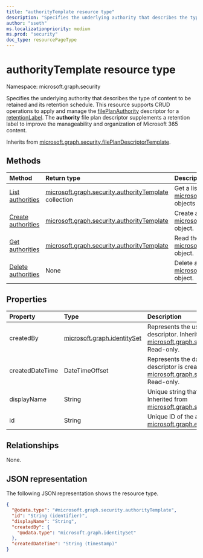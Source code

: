 ```yaml
---
title: "authorityTemplate resource type"
description: "Specifies the underlying authority that describes the type of content to be retained and its retention schedule."
author: "sseth"
ms.localizationpriority: medium
ms.prod: "security"
doc_type: resourcePageType
---
```


# authorityTemplate resource type

Namespace: microsoft.graph.security

Specifies the underlying authority that describes the type of content to be retained and its retention schedule. This resource supports CRUD operations to apply and manage the [filePlanAuthority](security-fileplanauthority.md) descriptor for a [retentionLabel](security-retentionlabel.md). The **authority** file plan descriptor supplements a retention label to improve the manageability and organization of Microsoft 365 content.

Inherits from [microsoft.graph.security.filePlanDescriptorTemplate](../resources/security-fileplandescriptorTemplate.md).

## Methods
|Method|Return type|Description|
|:---|:---|:---|
|[List authorities](../api/security-labelsroot-list-authorities.md)|[microsoft.graph.security.authorityTemplate](../resources/security-authoritytemplate.md) collection|Get a list of the [microsoft.graph.security.authorityTemplate](../resources/security-authoritytemplate.md) objects and their properties.|
|[Create authorities](../api/security-labelsroot-post-authorities.md)|[microsoft.graph.security.authorityTemplate](../resources/security-authoritytemplate.md)|Create a new [microsoft.graph.security.authorityTemplate](../resources/security-authoritytemplate.md) object.|
|[Get authorities](../api/security-authoritytemplate-get.md)|[microsoft.graph.security.authorityTemplate](../resources/security-authoritytemplate.md)|Read the properties and relationships of a [microsoft.graph.security.authorityTemplate](../resources/security-authoritytemplate.md) object.|
|[Delete authorities](../api/security-labelsroot-delete-authorities.md)|None|Delete a [microsoft.graph.security.authorityTemplate](../resources/security-authoritytemplate.md) object.|

## Properties
|Property|Type|Description|
|:---|:---|:---|
|createdBy|[microsoft.graph.identitySet](/graph/api/resources/identityset)|Represents the user who created the authority descriptor. Inherited from [microsoft.graph.security.filePlanDescriptorTemplate](../resources/security-fileplandescriptorTemplate.md). Read-only.|
|createdDateTime|DateTimeOffset|Represents the date and time in which the authority descriptor is created. Inherited from [microsoft.graph.security.filePlanDescriptorTemplate](../resources/security-fileplandescriptorTemplate.md). Read-only.|
|displayName|String|Unique string that defines an authority name. Inherited from [microsoft.graph.security.filePlanDescriptorTemplate](../resources/security-fileplandescriptorTemplate.md).|
|id|String|Unique ID of the authority. Inherited from [microsoft.graph.entity](../resources/entity.md). Read-only.|

## Relationships
None.

## JSON representation
The following JSON representation shows the resource type.
<!-- {
  "blockType": "resource",
  "keyProperty": "id",
  "@odata.type": "microsoft.graph.security.authorityTemplate",
  "baseType": "microsoft.graph.security.filePlanDescriptor",
  "openType": false
}
-->
``` json
{
  "@odata.type": "#microsoft.graph.security.authorityTemplate",
  "id": "String (identifier)",
  "displayName": "String",
  "createdBy": {
    "@odata.type": "microsoft.graph.identitySet"
  },
  "createdDateTime": "String (timestamp)"
}
```

